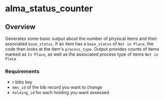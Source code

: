 # alma_status_counter

## Overview
Generates some basic output about the number of physical items and their associated `base_status`. If an item has a `base_status` of `Not in Place`, the code then looks at the item's `process_type`. Output provides counts of items marked as `In Place`, as well as the associated process type of items `Not in Place`

### Requirements
- r bibs key
- `mms_id` of the bib record you want to change
- `holding_id` for each holding you want assessed
